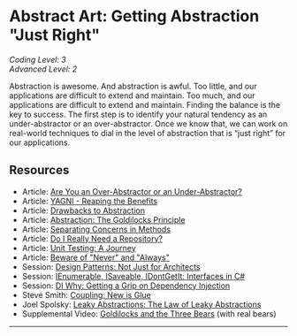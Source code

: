# Abstract Art: Getting Abstraction "Just Right"  

*Coding Level: 3*  
*Advanced Level: 2*  

Abstraction is awesome. And abstraction is awful. Too little, and our applications are difficult to extend and maintain. Too much, and our applications are difficult to extend and maintain. Finding the balance is the key to success. The first step is to identify your natural tendency as an under-abstractor or an over-abstractor. Once we know that, we can work on real-world techniques to dial in the level of abstraction that is “just right” for our applications.  

## Resources  
* Article: [Are You an Over-Abstractor or an Under-Abstractor?](http://jeremybytes.blogspot.com/2014/12/are-you-over-abstractor-or-under.html)  
* Article: [YAGNI - Reaping the Benefits](http://jeremybytes.blogspot.com/2015/02/yagni-reaping-benefits.html)  
* Article: [Drawbacks to Abstraction](http://jeremybytes.blogspot.com/2012/11/drawbacks-to-abstraction.html)  
* Article: [Abstraction: The Goldilocks Principle](http://jeremybytes.blogspot.com/2012/10/abstraction-goldilocks-principle.html)  
* Article: [Separating Concerns in Methods](http://jeremybytes.blogspot.com/2015/01/separating-concerns-in-methods.html)  
* Article: [Do I Really Need a Repository?](http://jeremybytes.blogspot.com/2013/08/do-i-really-need-repository.html)  
* Article: [Unit Testing: A Journey](http://jeremybytes.blogspot.com/2012/10/unit-testing-journey.html)  
* Article: [Beware of "Never" and "Always"](http://jeremybytes.blogspot.com/2015/05/beware-of-never-and-always.html)  
* Session: [Design Patterns: Not Just for Architects](http://www.jeremybytes.com/Demos.aspx#LLDP)  
* Session: [IEnumerable, ISaveable, IDontGetIt: Interfaces in C#](http://www.jeremybytes.com/Demos.aspx#INT)  
* Session: [DI Why: Getting a Grip on Dependency Injection](http://www.jeremybytes.com/Demos.aspx#DI)  
* Steve Smith: [Coupling: New is Glue](http://ardalis.com/new-is-glue)  
* Joel Spolsky: [Leaky Abstractions: The Law of Leaky Abstractions](https://www.joelonsoftware.com/2002/11/11/the-law-of-leaky-abstractions/)  
* Supplemental Video: [Goldilocks and the Three Bears](https://archive.org/details/goldilocks_and_the_three_bears) (with real bears)  

---